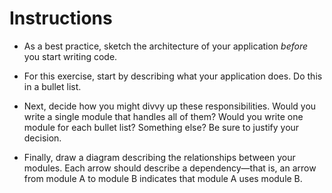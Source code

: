 # **Instructions**

* As a best practice, sketch the architecture of your application _before_ you start writing code.

* For this exercise, start by describing what your application does. Do this in a bullet list.

* Next, decide how you might divvy up these responsibilities. Would you write a single module that handles all of them? Would you write one module for each bullet list? Something else? Be sure to justify your decision.

* Finally, draw a diagram describing the relationships between your modules. Each arrow should describe a dependency—that is, an arrow from module A to module B indicates that module A uses module B.
